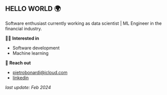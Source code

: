 ## HELLO WORLD 🌍

Software enthusiast currently working as data scientist | ML Engineer in the financial industry.

🤹‍♂️ **Interested in**  
- Software development
- Machine learning 

💫 **Reach out**
- pietrobonardi@icloud.com 
- [linkedin](https://www.linkedin.com/in/pietrobonardi/)


_last update: Feb 2024_
